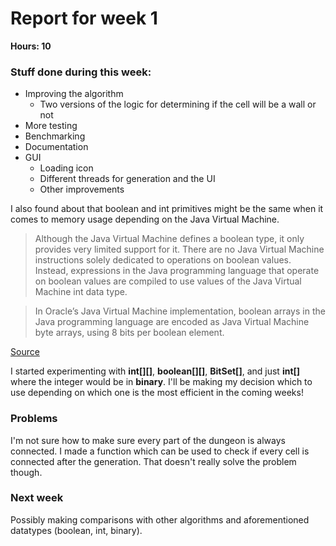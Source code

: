 # Report for week 1

**Hours: 10** 

### Stuff done during this week:

- Improving the algorithm
  - Two versions of the logic for determining if the cell will be a wall or not
- More testing
- Benchmarking
- Documentation
- GUI
  - Loading icon
  - Different threads for generation and the UI
  - Other improvements


I also found about that boolean and int primitives might be the same when it comes to memory usage depending on the Java Virtual Machine.

> Although the Java Virtual Machine defines a boolean type, it only provides very limited support for it. There are no Java Virtual Machine instructions solely dedicated to operations on boolean values. Instead, expressions in the Java programming language that operate on boolean values are compiled to use values of the Java Virtual Machine int data type.

> In Oracle’s Java Virtual Machine implementation, boolean arrays in the Java programming language are encoded as Java Virtual Machine byte arrays, using 8 bits per boolean element.

[Source](https://docs.oracle.com/javase/specs/jvms/se11/html/jvms-2.html#jvms-2.3.4)

I started experimenting with **int[][]**, **boolean[][]**, **BitSet[]**, and just **int[]** where the integer would be in **binary**. 
I'll be making my decision which to use depending on which one is the most efficient in the coming weeks!

### Problems

I'm not sure how to make sure every part of the dungeon is always connected. 
I made a function which can be used to check if every cell is connected after the generation. 
That doesn't really solve the problem though.

### Next week

Possibly making comparisons with other algorithms and aforementioned datatypes (boolean, int, binary).
